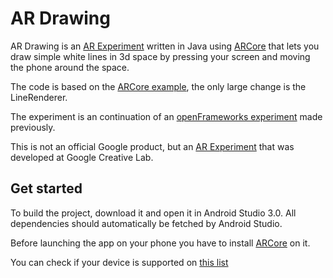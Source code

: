 # AR Drawing
AR Drawing is an [AR Experiment](https://experiments.withgoogle.com/ar) written in Java using [ARCore](https://developers.google.com/ar/) that lets you draw simple white lines in 3d space by pressing your screen and moving the phone around the space. 

The code is based on the [ARCore example](https://github.com/google-ar/arcore-android-sdk/tree/master/samples/hello_ar_java), the only large change is the LineRenderer. 

The experiment is an continuation of an [openFrameworks experiment](https://experiments.withgoogle.com/ar/arcore-drawing) made previously.

This is not an official Google product, but an [AR Experiment](https://experiments.withgoogle.com/ar) that was developed at Google Creative Lab. 

## Get started
To build the project, download it and open it in Android Studio 3.0. All dependencies should automatically be fetched by Android Studio. 

Before launching the app on your phone you have to install [ARCore](https://github.com/google-ar/arcore-android-sdk/releases/download/sdk-preview/arcore-android-sdk-preview.zip) on it. 

You can check if your device is supported on [this list](https://developers.google.com/ar/discover/#supported_devices)



